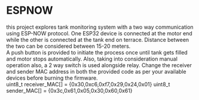 # ESPNOW
this project explores tank monitoring system with a two way communication using ESP-NOW protocol.
One ESP32 device is connected at the motor end while the other is connected at the tank end on terrace.
Distance between the two can be considered between 15-20 meters.  
A push button is provided to initiate the process once until tank gets filled and motor stops automatically. Also, taking into consideration
manual operation also, a 2 way switch is used alongside relay.
Change the receiver and sender MAC address in both the provided code as per your available devices before burning the firmware.  
uint8_t receiver_MAC[] = {0x30,0xc6,0xf7,0x29,0x24,0x01}
uint8_t sender_MAC[]   = {0x3c,0x61,0x05,0x30,0x60,0x61}  
